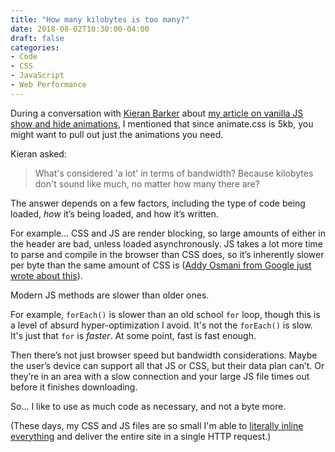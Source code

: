 ```yaml
---
title: "How many kilobytes is too many?"
date: 2018-08-02T10:30:00-04:00
draft: false
categories:
- Code
- CSS
- JavaScript
- Web Performance
---
```


During a conversation with [Kieran Barker](https://github.com/kieranbarker) about [my article on vanilla JS show and hide animations](/a-vanilla-js-animation-helper-function/), I mentioned that since animate.css is 5kb, you might want to pull out just the animations you need.

Kieran asked:

> What's considered 'a lot' in terms of bandwidth? Because kilobytes don't sound like much, no matter how many there are?

The answer depends on a few factors, including the type of code being loaded, _how_ it’s being loaded, and how it’s written.

For example... CSS and JS are render blocking, so large amounts of either in the header are bad, unless loaded asynchronously. JS takes a lot more time to parse and compile in the browser than CSS does, so it’s inherently slower per byte than the same amount of CSS is ([Addy Osmani from Google just wrote about this](https://medium.com/@addyosmani/the-cost-of-javascript-in-2018-7d8950fbb5d4)).

Modern JS methods are slower than older ones.

For example, `forEach()` is slower than an old school `for` loop, though this is a level of absurd hyper-optimization I avoid. It's not the `forEach()` is slow. It's just that `for` is _faster_. At some point, fast is fast enough.

Then there’s not just browser speed but bandwidth considerations. Maybe the user’s device can support all that JS or CSS, but their data plan can’t. Or they’re in an area with a slow connection and your large JS file times out before it finishes downloading.

So... I like to use as much code as necessary, and not a byte more.

(These days, my CSS and JS files are so small I'm able to [literally inline everything](/inlining-literally-everything-for-better-performance/) and deliver the entire site in a single HTTP request.)